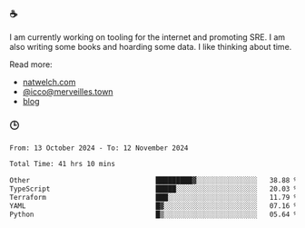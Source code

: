 ### ☕

I am currently working on tooling for the internet and promoting SRE. I am also writing some books and hoarding some data. I like thinking about time. 

Read more:

 - [natwelch.com](https://natwelch.com)
 - [@icco@merveilles.town](https://merveilles.town/@icco)
 - [blog](https://writing.natwelch.com)

### 🕒

<!--START_SECTION:waka-->

```txt
From: 13 October 2024 - To: 12 November 2024

Total Time: 41 hrs 10 mins

Other                               █████████▓░░░░░░░░░░░░░░░   38.88 %
TypeScript                          █████░░░░░░░░░░░░░░░░░░░░   20.03 %
Terraform                           ███░░░░░░░░░░░░░░░░░░░░░░   11.79 %
YAML                                █▓░░░░░░░░░░░░░░░░░░░░░░░   07.16 %
Python                              █▒░░░░░░░░░░░░░░░░░░░░░░░   05.64 %
```

<!--END_SECTION:waka-->
